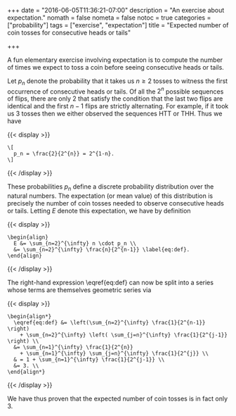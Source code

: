 +++
date = "2016-06-05T11:36:21-07:00"
description = "An exercise about expectation."
nomath = false
nometa = false
notoc = true 
categories = ["probability"]
tags = ["exercise", "expectation"]
title = "Expected number of coin tosses for consecutive heads or tails"

+++

A fun elementary exercise involving expectation is to compute the number of
times we expect to toss a coin before seeing consecutive heads or tails.

<!--more-->

Let $p_n$ denote the probability that it takes us $n \geq 2$ tosses to
witness the first occurrence of consecutive heads or tails.  Of all the
$2^n$ possible sequences of flips, there are only $2$ that satisfy
the condition that the last two flips are identical and the first $n-1$
flips are strictly alternating.  For example, if it took us 3 tosses
then we either observed the sequences HTT or THH.  Thus we have

{{< display >}}
```
\[
  p_n = \frac{2}{2^{n}} = 2^{1-n}.
\]
```
{{< /display >}}

These probabilities $p_n$ define a discrete probability distribution over
the natural numbers.  The expectation (or mean value) of this
distribution is precisely the number of coin tosses needed to observe
consecutive heads or tails. Letting $E$ denote this expectation, we have
by definition

{{< display >}}
```
\begin{align}
  E &= \sum_{n=2}^{\infty} n \cdot p_n \\
  &= \sum_{n=2}^{\infty} \frac{n}{2^{n-1}} \label{eq:def}.
\end{align}
```
{{< /display >}}

The right-hand expression \eqref{eq:def} can now be split into a series 
whose terms are themselves geometric series via

{{< display >}}
```
\begin{align*}
  \eqref{eq:def} &= \left(\sum_{n=2}^{\infty} \frac{1}{2^{n-1}} \right)
    + \sum_{n=2}^{\infty} \left( \sum_{j=n}^{\infty} \frac{1}{2^{j-1}} \right) \\
  &= \sum_{n=1}^{\infty} \frac{1}{2^{n}}
    + \sum_{n=1}^{\infty} \sum_{j=n}^{\infty} \frac{1}{2^{j}} \\
  & = 1 + \sum_{n=1}^{\infty} \frac{1}{2^{j-1}} \\
  &= 3. \\
\end{align*}
```
{{< /display >}}

We have thus proven that the expected number of coin tosses is in fact only 3.






